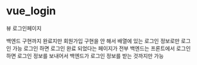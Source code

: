 # vue_login
뷰 로그인페이지

백엔드 구현까지 완료지만 회원가입 구현을 안 해서 배열에 있는 로그인 정보로만 로그인 가능
로그인 하면 로그인 완료 되었다는 페이지가 전부
백엔드는 프론트에서 로그인 하면 로그인 정보를 보내어서 백엔드가 로그인 정보를 받는 것까지만 가능
